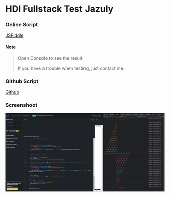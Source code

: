# HDI Fullstack Test Jazuly

### Online Script
[JSFiddle](https://jsfiddle.net/7qnxfyac/)

#### Note
> Open Console to see the result.
> 
> If you have a trouble when testing, just contact me.

### Github Script
[Github](https://github.com/jazuly/hdi_Jazuly/blob/main/index.js)

### Screenshoot
![](https://github.com/jazuly/hdi_Jazuly/blob/main/1.png)
